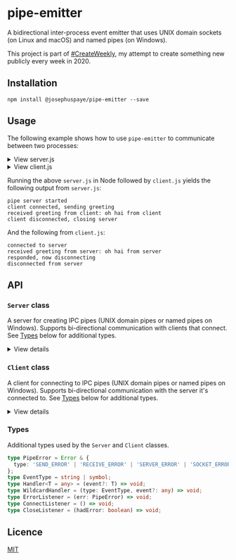 # pipe-emitter

A bidirectional inter-process event emitter that uses UNIX domain sockets (on Linux and macOS) and named pipes (on Windows).

This project is part of [#CreateWeekly](https://twitter.com/JosephusPaye/status/1214853295023411200), my attempt to create something new publicly every week in 2020.

## Installation

```
npm install @josephuspaye/pipe-emitter --save
```

## Usage

The following example shows how to use `pipe-emitter` to communicate between two processes:

<details>
<summary>View server.js</summary>

```js
// server.js: creates a pipe for client connections

import { Server } from '@josephuspaye/pipe-emitter';

const server = new Server('pipe-emitter-example', {
  onError(error) {
    // An error has occured. `error.type` has the type of error.
    console.log('server error', error.type);
  },
  onConnect() {
    console.log('client connected, sending greeting');

    // A client has connected, send them a greeting
    server.emit('greeting', 'oh hai from server');
  },
  onDisconnect() {
    console.log('client disconnected, closing server');

    // A client (the only one) has disconnected, close server pipe
    server.close();
  },
});

// Listen for a message from clients
server.on('greeting', (message) => {
  console.log('received greeting from client:', message);
});

console.log('pipe server started');
```

</details>

<details>
<summary>View client.js</summary>

```js
// client.js: connects to an open pipe

import { Client } from '@josephuspaye/pipe-emitter';

const client = new Client('pipe-emitter-example', {
  onError(error) {
    // An error has occured. `error.type` has the type of error.
    console.log('server error', error.type);
  },
  onConnect() {
    // Connected to the server
    console.log('connected to server');
  },
  onDisconnect() {
    // Disconnected from the server
    console.log('disconnected from server');
  },
});

// Listen for a message from the server
client.on('greeting', (message) => {
  console.log('received greeting from server:', message);

  // Send a greeting in response
  client.emit('greeting', 'oh hai from client');

  // Close and clean up the client pipe after two seconds
  setTimeout(() => {
    console.log('responded, now disconnecting');
    client.close();
  }, 2000);
});
```

</details>

Running the above `server.js` in Node followed by `client.js` yields the following output from `server.js`:

```
pipe server started
client connected, sending greeting
received greeting from client: oh hai from client
client disconnected, closing server
```

And the following from `client.js`:

```
connected to server
received greeting from server: oh hai from server
responded, now disconnecting
disconnected from server
```

## API

### `Server` class

A server for creating IPC pipes (UNIX domain pipes or named pipes on Windows). Supports bi-directional communication with clients that connect. See [Types](#types) below for additional types.

<details>
<summary>View details</summary>

```ts
class Server<TSend = any, TReceive = any> {
  /**
   * Create a new pipe server that clients can connect to. See [the Node.js docs](https://nodejs.org/docs/latest-v14.x/api/net.html#net_identifying_paths_for_ipc_connections) for pipe name format and valid characters.
   *
   * @param pipeName The name of the pipe, globally unique at the OS level
   * @param options
   */
  constructor(
    pipeName: string,
    options: {
      onError: ErrorListener;
      onConnect?: ConnectListener;
      onDisconnect?: CloseListener;
    }
  );

  /**
   * Get the number of clients connected to this pipe.
   */
  clientCount(): number;

  /**
   * Emit the given event and data unto the pipe. Will throw an error of type "SEND_ERROR"
   * if a client socket is not writable (e.g. not ready or already closed).
   *
   * @param event The event type
   * @param data  Any value (object is recommended), passed to each handler
   */
  emit(event: EventType, data?: TSend): void;

  /**
   * Register an event handler for the given type on this pipe.
   *
   * @param type    Type of event to listen for, or `"*"` for all events
   * @param handler Function to call in response to given event
   */
  on(type: EventType, handler: Handler<TReceive>): void;

  /**
   * Remove an event handler for the given type on this pipe.
   *
   * @param type    Type of event to unregister `handler` from, or `"*"`
   * @param handler Handler function to remove
   */
  off(type: EventType, handler: Handler<TReceive>): void;

  /**
   * Remove all event listeners.
   */
  allOff(): void;

  /**
   * Close the pipe and clear event listeners.
   */
  close(): Promise<void>;
}
```

</details>

### `Client` class

A client for connecting to IPC pipes (UNIX domain pipes or named pipes on Windows). Supports bi-directional communication with the server it's connected to. See [Types](#types) below for additional types.

<details>
<summary>View details</summary>

```ts
class Client<TSend = any, TReceive = any> {
  /**
   * Create a new pipe client and connect it to the given pipe.
   *
   * @param pipeName The name of the pipe to connect to
   * @param options
   */
  constructor(
    pipeName: string,
    options: {
      onError: ErrorListener;
      onConnect?: ConnectListener;
      onDisconnect?: CloseListener;
    }
  );

  /**
   * Emit the given event and data unto the pipe. Will throw an error of type "SEND_ERROR"
   * if the server socket is not writable (e.g. not ready or already closed).
   *
   * @param event The event type
   * @param data  Any value (object is recommended), passed to each handler
   */
  emit(event: EventType, data?: TSend): void;

  /**
   * Register an event handler for the given type on this pipe.
   *
   * @param type    Type of event to listen for, or `"*"` for all events
   * @param handler Function to call in response to given event
   */
  on(type: EventType, handler: Handler<TReceive>): void;

  /**
   * Remove an event handler for the given type on this pipe.
   *
   * @param type    Type of event to unregister `handler` from, or `"*"`
   * @param handler Handler function to remove
   */
  off(type: EventType, handler: Handler<TReceive>): void;

  /**
   * Remove all event listeners.
   */
  allOff(): void;

  /**
   * Close the pipe and clear event listeners.
   */
  close(): void;
}
```

</details>

### Types

Additional types used by the `Server` and `Client` classes.

```ts
type PipeError = Error & {
  type: 'SEND_ERROR' | 'RECEIVE_ERROR' | 'SERVER_ERROR' | 'SOCKET_ERROR';
};
type EventType = string | symbol;
type Handler<T = any> = (event?: T) => void;
type WildcardHandler = (type: EventType, event?: any) => void;
type ErrorListener = (err: PipeError) => void;
type ConnectListener = () => void;
type CloseListener = (hadError: boolean) => void;
```

## Licence

[MIT](LICENCE)
